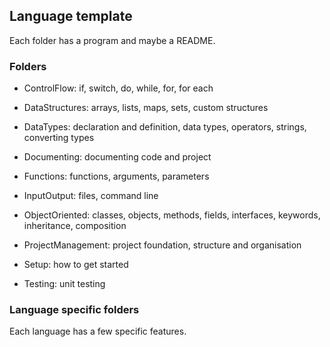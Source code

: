 ## Language template

Each folder has a program and maybe a README.  

### Folders

* ControlFlow: if, switch, do, while, for, for each

* DataStructures: arrays, lists, maps, sets, custom structures

* DataTypes: declaration and definition, data types, operators, strings, converting types

* Documenting: documenting code and project

* Functions: functions, arguments, parameters

* InputOutput: files, command line

* ObjectOriented: classes, objects, methods, fields, interfaces, keywords, inheritance, composition

* ProjectManagement: project foundation, structure and organisation

* Setup: how to get started

* Testing: unit testing

### Language specific folders

Each language has a few specific features.  
